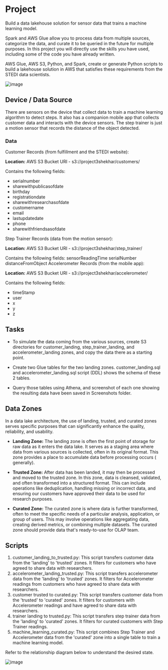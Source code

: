 # Project

Build a data lakehouse solution for sensor data that trains a machine learning model.

Spark and AWS Glue allow you to process data from multiple sources, categorize the data, and curate it to be queried in the future for multiple purposes. In this project you will directly use the skills you have used, including some of the code you have already written.

AWS Glue, AWS S3, Python, and Spark, create or generate Python scripts to build a lakehouse solution in AWS that satisfies these requirements from the STEDI data scientists.

![image](https://github.com/shekharbiswas/DE-AWS/assets/32758439/5934fc4e-2eab-4901-aca5-c574c2391d0b)

## Device / Data Source

There are sensors on the device that collect data to train a machine learning algorithm to detect steps. It also has a companion mobile app that collects customer data and interacts with the device sensors. The step trainer is just a motion sensor that records the distance of the object detected.


### Data

Customer Records (from fulfillment and the STEDI website):

**Location:** AWS S3 Bucket URI - s3://project3shekhar/customers/

Contains the following fields:

- serialnumber
- sharewithpublicasofdate
- birthday
- registrationdate
- sharewithresearchasofdate
- customername
- email
- lastupdatedate
- phone
- sharewithfriendsasofdate


Step Trainer Records (data from the motion sensor):

**Location:** AWS S3 Bucket URI - s3://project3shekhar/step_trainer/

Contains the following fields:
sensorReadingTime
serialNumber
distanceFromObject
Accelerometer Records (from the mobile app):

**Location:** AWS S3 Bucket URI - s3://project3shekhar/accelerometer/

Contains the following fields:

- timeStamp
- user
- x
- y
- z

  
## Tasks

- To simulate the data coming from the various sources, create S3 directories for customer_landing, step_trainer_landing, and accelerometer_landing zones, and copy the data there as a starting point.

- Create two Glue tables for the two landing zones. customer_landing.sql and accelerometer_landing.sql script (DDL) shows the schema of these 2 tables.

- Query those tables using Athena, and screenshot of each one showing the resulting data have been saved in Screenshots folder.

## Data Zones

In a data lake architecture, the use of landing, trusted, and curated zones serves specific purposes that can significantly enhance the quality, reliability, and usability.

- **Landing Zone:** The landing zone is often the first point of storage for raw data as it enters the data lake. It serves as a staging area where data from various sources is collected, often in its original format. This zone provides a place to accumulate data before processing occurs ( generally).

- **Trusted Zone:** After data has been landed, it may then be processed and moved to the trusted zone. In this zone, data is cleansed, validated, and often transformed into a structured format. This can include operations like deduplication, handling missing or incorrect data, and ensuring our customers have approved their data to be used for research purposes.

- **Curated Zone:** The curated zone is where data is further transformed, often to meet the specific needs of a particular analysis, application, or group of users. This may involve operations like aggregating data, creating derived metrics, or combining multiple datasets. The curated zone should provide data that's ready-to-use for OLAP team.


## Scripts

1. customer_landing_to_trusted.py: This script transfers customer data from the 'landing' to 'trusted' zones. It filters for customers who have agreed to share data with researchers.
2. accelerometer_landing_trusted.py:  This script transfers accelerometer data from the 'landing' to 'trusted' zones. It filters for Accelerometer readings from customers who have agreed to share data with researchers.
3. customer trusted to curated.py: This script transfers customer data from the 'trusted' to 'curated' zones. It filters for customers with Accelerometer readings and have agreed to share data with researchers.
4. trainer landing to trusted.py: This script transfers step trainer data from the 'landing' to 'curated' zones. It filters for curated customers with Step Trainer readings.
5. machine_learning_curated.py: This script combines Step Trainer and Accelerometer data from the 'curated' zone into a single table to train a machine learning model.

Refer to the relationship diagram below to understand the desired state.

![image](https://github.com/shekharbiswas/DE-AWS/assets/32758439/e12d16e9-ac59-4384-838e-0b57633d1079)



